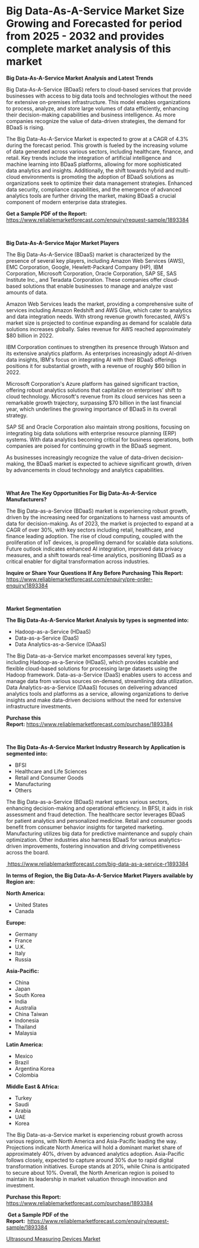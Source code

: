 <p><h1>Big Data-As-A-Service Market Size Growing and Forecasted for period from 2025 - 2032 and provides complete market analysis of this market</h1></p><p><strong>Big Data-As-A-Service Market Analysis and Latest Trends</strong></p>
<p><p>Big Data-As-A-Service (BDaaS) refers to cloud-based services that provide businesses with access to big data tools and technologies without the need for extensive on-premises infrastructure. This model enables organizations to process, analyze, and store large volumes of data efficiently, enhancing their decision-making capabilities and business intelligence. As more companies recognize the value of data-driven strategies, the demand for BDaaS is rising.</p><p>The Big Data-As-A-Service Market is expected to grow at a CAGR of 4.3% during the forecast period. This growth is fueled by the increasing volume of data generated across various sectors, including healthcare, finance, and retail. Key trends include the integration of artificial intelligence and machine learning into BDaaS platforms, allowing for more sophisticated data analytics and insights. Additionally, the shift towards hybrid and multi-cloud environments is promoting the adoption of BDaaS solutions as organizations seek to optimize their data management strategies. Enhanced data security, compliance capabilities, and the emergence of advanced analytics tools are further driving the market, making BDaaS a crucial component of modern enterprise data strategies.</p></p>
<p><strong>Get a Sample PDF of the Report:&nbsp;</strong> <a href="https://www.reliablemarketforecast.com/enquiry/request-sample/1893384?utm_campaign=3327&utm_medium=2&utm_source=Github&utm_content=ia&utm_term=28032025&utm_id=big-data-as-a-service">https://www.reliablemarketforecast.com/enquiry/request-sample/1893384</a></p>
<p>&nbsp;</p>
<p><strong>Big Data-As-A-Service Major Market Players</strong></p>
<p><p>The Big Data-As-A-Service (BDaaS) market is characterized by the presence of several key players, including Amazon Web Services (AWS), EMC Corporation, Google, Hewlett-Packard Company (HP), IBM Corporation, Microsoft Corporation, Oracle Corporation, SAP SE, SAS Institute Inc., and Teradata Corporation. These companies offer cloud-based solutions that enable businesses to manage and analyze vast amounts of data.</p><p>Amazon Web Services leads the market, providing a comprehensive suite of services including Amazon Redshift and AWS Glue, which cater to analytics and data integration needs. With strong revenue growth forecasted, AWS's market size is projected to continue expanding as demand for scalable data solutions increases globally. Sales revenue for AWS reached approximately $80 billion in 2022.</p><p>IBM Corporation continues to strengthen its presence through Watson and its extensive analytics platform. As enterprises increasingly adopt AI-driven data insights, IBM's focus on integrating AI with their BDaaS offerings positions it for substantial growth, with a revenue of roughly $60 billion in 2022.</p><p>Microsoft Corporation's Azure platform has gained significant traction, offering robust analytics solutions that capitalize on enterprises’ shift to cloud technology. Microsoft's revenue from its cloud services has seen a remarkable growth trajectory, surpassing $70 billion in the last financial year, which underlines the growing importance of BDaaS in its overall strategy.</p><p>SAP SE and Oracle Corporation also maintain strong positions, focusing on integrating big data solutions with enterprise resource planning (ERP) systems. With data analytics becoming critical for business operations, both companies are poised for continuing growth in the BDaaS segment.</p><p>As businesses increasingly recognize the value of data-driven decision-making, the BDaaS market is expected to achieve significant growth, driven by advancements in cloud technology and analytics capabilities.</p></p>
<p>&nbsp;</p>
<p><strong>What Are The Key Opportunities For Big Data-As-A-Service Manufacturers?</strong></p>
<p><p>The Big Data-as-a-Service (BDaaS) market is experiencing robust growth, driven by the increasing need for organizations to harness vast amounts of data for decision-making. As of 2023, the market is projected to expand at a CAGR of over 30%, with key sectors including retail, healthcare, and finance leading adoption. The rise of cloud computing, coupled with the proliferation of IoT devices, is propelling demand for scalable data solutions. Future outlook indicates enhanced AI integration, improved data privacy measures, and a shift towards real-time analytics, positioning BDaaS as a critical enabler for digital transformation across industries.</p></p>
<p><strong>Inquire or Share Your Questions If Any Before Purchasing This Report:</strong> <a href="https://www.reliablemarketforecast.com/enquiry/pre-order-enquiry/1893384?utm_campaign=3327&utm_medium=2&utm_source=Github&utm_content=ia&utm_term=28032025&utm_id=big-data-as-a-service">https://www.reliablemarketforecast.com/enquiry/pre-order-enquiry/1893384</a></p>
<p>&nbsp;</p>
<p><strong>Market Segmentation</strong></p>
<p><strong>The Big Data-As-A-Service Market Analysis by types is segmented into:</strong></p>
<p><ul><li>Hadoop-as-a-Service (HDaaS)</li><li>Data-as-a-Service (DaaS)</li><li>Data Analytics-as-a-Service (DAaaS)</li></ul></p>
<p><p>The Big Data-as-a-Service market encompasses several key types, including Hadoop-as-a-Service (HDaaS), which provides scalable and flexible cloud-based solutions for processing large datasets using the Hadoop framework. Data-as-a-Service (DaaS) enables users to access and manage data from various sources on-demand, streamlining data utilization. Data Analytics-as-a-Service (DAaaS) focuses on delivering advanced analytics tools and platforms as a service, allowing organizations to derive insights and make data-driven decisions without the need for extensive infrastructure investments.</p></p>
<p><strong>Purchase this Report:&nbsp;</strong><a href="https://www.reliablemarketforecast.com/purchase/1893384?utm_campaign=3327&utm_medium=2&utm_source=Github&utm_content=ia&utm_term=28032025&utm_id=big-data-as-a-service">https://www.reliablemarketforecast.com/purchase/1893384</a></p>
<p>&nbsp;</p>
<p><strong>The Big Data-As-A-Service Market Industry Research by Application is segmented into:</strong></p>
<p><ul><li>BFSI</li><li>Healthcare and Life Sciences</li><li>Retail and Consumer Goods</li><li>Manufacturing</li><li>Others</li></ul></p>
<p><p>The Big Data-as-a-Service (BDaaS) market spans various sectors, enhancing decision-making and operational efficiency. In BFSI, it aids in risk assessment and fraud detection. The healthcare sector leverages BDaaS for patient analytics and personalized medicine. Retail and consumer goods benefit from consumer behavior insights for targeted marketing. Manufacturing utilizes big data for predictive maintenance and supply chain optimization. Other industries also harness BDaaS for various analytics-driven improvements, fostering innovation and driving competitiveness across the board.</p></p>
<p><a href="https://www.reliablemarketforecast.com/big-data-as-a-service-r1893384?utm_campaign=3327&utm_medium=2&utm_source=Github&utm_content=ia&utm_term=28032025&utm_id=big-data-as-a-service">&nbsp;https://www.reliablemarketforecast.com/big-data-as-a-service-r1893384</a></p>
<p><strong>In terms of Region, the Big Data-As-A-Service Market Players available by Region are:</strong></p>
<p>
    <p> <strong> North America: </strong>
        <ul>
            <li>United States</li>
            <li>Canada</li>
        </ul>
        </p> 
    <p> <strong> Europe: </strong>
        <ul>
            <li>Germany</li>
            <li>France</li>
            <li>U.K.</li>
            <li>Italy</li>
            <li>Russia</li>
        </ul>
        </p> 
    <p> <strong> Asia-Pacific: </strong>
        <ul>
            <li>China</li>
            <li>Japan</li>
            <li>South Korea</li>
            <li>India</li>
            <li>Australia</li>
            <li>China Taiwan</li>
            <li>Indonesia</li>
            <li>Thailand</li>
            <li>Malaysia</li>
        </ul>
        </p> 
    <p> <strong> Latin America: </strong>
        <ul>
            <li>Mexico</li>
            <li>Brazil</li>
            <li>Argentina Korea</li>
            <li>Colombia</li>
        </ul>
        </p> 
    <p> <strong> Middle East & Africa: </strong>
        <ul>
            <li>Turkey</li>
            <li>Saudi</li>
            <li>Arabia</li>
            <li>UAE</li>
            <li>Korea</li>
        </ul>
    </p>
    </p>
<p><p>The Big Data-as-a-Service market is experiencing robust growth across various regions, with North America and Asia-Pacific leading the way. Projections indicate North America will hold a dominant market share of approximately 40%, driven by advanced analytics adoption. Asia-Pacific follows closely, expected to capture around 30% due to rapid digital transformation initiatives. Europe stands at 20%, while China is anticipated to secure about 10%. Overall, the North American region is poised to maintain its leadership in market valuation through innovation and investment.</p></p>
<p><strong>Purchase this Report: </strong><a href="https://www.reliablemarketforecast.com/purchase/1893384?utm_campaign=3327&utm_medium=2&utm_source=Github&utm_content=ia&utm_term=28032025&utm_id=big-data-as-a-service">https://www.reliablemarketforecast.com/purchase/1893384</a></p>
<p>&nbsp;<strong>Get a Sample PDF of the Report:&nbsp;&nbsp;</strong><a href="https://www.reliablemarketforecast.com/enquiry/request-sample/1893384?utm_campaign=3327&utm_medium=2&utm_source=Github&utm_content=ia&utm_term=28032025&utm_id=big-data-as-a-service">https://www.reliablemarketforecast.com/enquiry/request-sample/1893384</a></p>
<p><strong></strong></p>
<p><p><a href="https://github.com/lestymbango/Market-Research-Report-List-1/blob/main/ultrasound-measuring-devices-market.md?utm_campaign=3327&utm_medium=2&utm_source=Github&utm_content=ia&utm_term=28032025&utm_id=big-data-as-a-service">Ultrasound Measuring Devices Market</a></p></p>